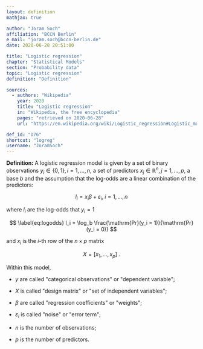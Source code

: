 ```yaml
---
layout: definition
mathjax: true

author: "Joram Soch"
affiliation: "BCCN Berlin"
e_mail: "joram.soch@bccn-berlin.de"
date: 2020-06-28 20:51:00

title: "Logistic regression"
chapter: "Statistical Models"
section: "Probability data"
topic: "Logistic regression"
definition: "Definition"

sources:
  - authors: "Wikipedia"
    year: 2020
    title: "Logistic regression"
    in: "Wikipedia, the free encyclopedia"
    pages: "retrieved on 2020-06-28"
    url: "https://en.wikipedia.org/wiki/Logistic_regression#Logistic_model"

def_id: "D76"
shortcut: "logreg"
username: "JoramSoch"
---
```



**Definition:** A logistic regression model is given by a set of binary observations $y_i \in \left\lbrace 0, 1 \right\rbrace, i = 1,\ldots,n$, a set of predictors $x_j \in \mathbb{R}^n, j = 1,\ldots,p$, a base $b$ and the assumption that the log-odds are a linear combination of the predictors:

$$ \label{eq:logreg}
l_i = x_i \beta + \varepsilon_i, \; i = 1,\ldots,n
$$

where $l_i$ are the log-odds that $y_i = 1$

$$ \label{eq:logodds}
l_i = \log_b \frac{\mathrm{Pr}(y_i = 1)}{\mathrm{Pr}(y_i = 0)}
$$

and $x_i$ is the $i$-th row of the $n \times p$ matrix

$$ \label{eq:X}
X = \left[ x_1, \ldots, x_p \right] \; .
$$

Within this model,

* $y$ are called "categorical observations" or "dependent variable";

* $X$ is called "design matrix" or "set of independent variables";

* $\beta$ are called "regression coefficients" or "weights";

* $\varepsilon_i$ is called "noise" or "error term";

* $n$ is the number of observations;

* $p$ is the number of predictors.